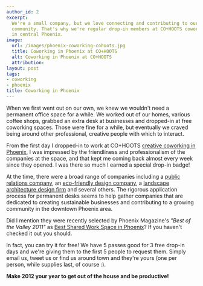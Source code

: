 ```yaml
---
author_id: 2
excerpt:
  We're a small company, but we love connecting and contributing to our
  community. That's why we're regular drop-in members at CO+HOOTS coworking
  in central Phoenix.
image:
  url: /images/phoenix-coworking-cohoots.jpg
  title: Coworking in Phoenix at CO+HOOTS
  alt: Coworking in Phoenix at CO+HOOTS
  attribution:
layout: post
tags:
- coworking
- phoenix
title: Coworking in Phoenix
---
```


When we first went out on our own, we knew we wouldn't need a permanent office space for a while. We worked out of our homes, various coffee shops, grabbed an extra desk at businesses and dropped-in at free coworking spaces. Those were fine for a while, but eventually we craved being around other professional, creative people with which to interact.

From the first day I dropped-in to work at CO+HOOTS [creative coworking in Phoenix](https://cohoots.com/), I was impressed by the friendliness and professionalism of the companies at the space, and that kept me coming back almost every week since they opened. I was there so much I earned a special drop-in badge!

At the time, there were a broad range of companies including a [public relations company](https://www.tonyfelicepr.com/), an [eco-friendly design company](http://eekostudio.com/), a [landscape architecture design firm](http://www.artifex10.com/) and several others. The rigorous application process for permanent desks seems to help gather companies that are dedicated to creating sustainable businesses and contributing to a growing community in the downtown Phoenix area.

Did I mention they were recently selected by Phoenix Magazine's *"Best of the Valley 2011"* as [Best Shared Work Space in Phoenix](http://www.phoenixmag.com/best-of-the-valley/lifestyle-and-entertainment/)? If you haven't checked it out you should.

In fact, you can try it for free! We have 5 passes good for 3 free drop-in days and we're giving them to the first 5 people to request them. Simply email us, tweet us or find us around town and they're yours (one per person, while supplies last, of course :).

**Make 2012 your year to get out of the house and be productive!**

